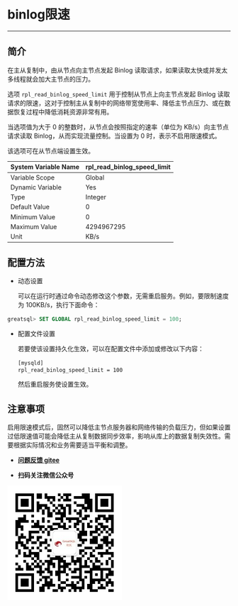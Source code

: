 # binlog限速
---

## 简介

在主从复制中，由从节点向主节点发起 Binlog 读取请求，如果读取太快或并发太多线程就会加大主节点的压力。

选项 `rpl_read_binlog_speed_limit` 用于控制从节点上向主节点发起 Binlog 读取请求的限速，这对于控制主从复制中的网络带宽使用率、降低主节点压力、或在数据恢复过程中降低消耗资源非常有用。

当选项值为大于 0 的整数时，从节点会按照指定的速率（单位为 KB/s）向主节点请求读取 Binlog，从而实现流量控制。当设置为 0 时，表示不启用限速模式。

该选项可在从节点端设置生效。


| System Variable Name | rpl_read_binlog_speed_limit |
| -------------------- | --------------------------- |
| Variable Scope       | Global                      |
| Dynamic Variable     | Yes                         |
| Type                 | Integer                     |
| Default Value        | 0                           |
| Minimum Value        | 0                           |
| Maximum Value        | 4294967295                  |
| Unit                 | KB/s                        |

## 配置方法

- 动态设置

  可以在运行时通过命令动态修改这个参数，无需重启服务。例如，要限制速度为 100KB/s，执行下面命令：
```sql
greatsql> SET GLOBAL rpl_read_binlog_speed_limit = 100;
```

- 配置文件设置

  若要使该设置持久化生效，可以在配置文件中添加或修改以下内容：

  ```
  [mysqld]
  rpl_read_binlog_speed_limit = 100
  ```
  然后重启服务使设置生效。


## 注意事项

启用限速模式后，固然可以降低主节点服务器和网络传输的负载压力，但如果设置过低限速值可能会降低主从复制数据同步效率，影响从库上的数据复制失效性。需要根据实际情况和业务需要适当平衡和调整。

- **[问题反馈 gitee](https://gitee.com/GreatSQL/GreatSQL-Manual/issues)**

- **扫码关注微信公众号**

![greatsql-wx](../greatsql-wx.jpg)
